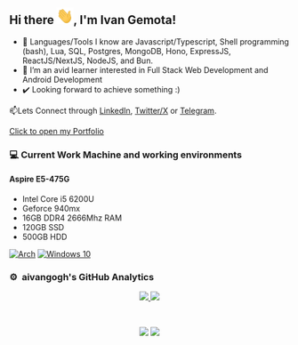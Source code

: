 <h2>Hi there <img src="https://raw.githubusercontent.com/ABSphreak/ABSphreak/master/gifs/Hi.gif" width="30px" height="30px">, I'm Ivan Gemota!</h2>

- 👀 Languages/Tools I know are Javascript/Typescript, Shell programming (bash), Lua, SQL, Postgres, MongoDB, Hono, ExpressJS, ReactJS/NextJS, NodeJS, and Bun.
- 💞️ I’m an avid learner interested in Full Stack Web Development and Android Development
- ✔️ Looking forward to achieve something :)
  
📫Lets Connect through <a href="https://www.linkedin.com/in/aivangogh">LinkedIn</a>, <a href="https://twitter.com/aivangogh">Twitter/X</a> or <a href="https://t.me/aivangogh">Telegram</a>.

<a href="https://aivangogh.github.io/">Click to open my Portfolio</a>

### 💻 Current Work Machine and working environments
#### Aspire E5-475G
- Intel Core i5 6200U
- Geforce 940mx
- 16GB DDR4 2666Mhz RAM
- 120GB SSD
- 500GB HDD

[![Arch](https://img.shields.io/badge/-Arch%20Linux-grey?logo=archlinux)](https://archlinux.org/) [![Windows 10](https://img.shields.io/badge/Windows%2010-00adef?style=flat-square&logo=windows&logoColor=ffffff)](https://www.microsoft.com/en-in/software-download/windows10)

### ⚙️ &nbsp;aivangogh's GitHub Analytics
<p align="center">
<a href="https://github.com/aivangogh">
<img height="180em" src="https://github-readme-stats-eight-theta.vercel.app/api?username=aivangogh&show_icons=true&theme=nightowl&include_all_commits=true&count_private=true"/>
<img height="180em" src="https://github-readme-stats-eight-theta.vercel.app/api/top-langs/?username=aivangogh&layout=compact&langs_count=8&theme=nightowl"/>
</a>
</p>

<br>

<p align="center">
 <img src="https://komarev.com/ghpvc/?username=aivangogh&style=flat-square"/>
 <img src="https://img.shields.io/badge/dynamic/json?logo=github&label=GitHub+Followers&labelColor=282c34&color=181717&query=%24.data.totalSubs&url=https%3A%2F%2Fapi.spencerwoo.com%2Fsubstats%2F%3Fsource%3Dgithub%26queryKey%3Daivangogh&longCache=true"/>
</p>

<!--
**aivangogh/aivangogh** is a ✨ _special_ ✨ repository because its `README.md` (this file) appears on your GitHub profile.

Here are some ideas to get you started:

- 🔭 I’m currently working on ...
- 🌱 I’m currently learning ...
- 👯 I’m looking to collaborate on ...
- 🤔 I’m looking for help with ...
- 💬 Ask me about ...
- 📫 How to reach me: ...
- 😄 Pronouns: ...
- ⚡ Fun fact: ...
-->
